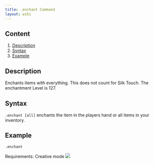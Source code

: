 ```yaml
---
title: .enchant Command
layout: wiki
---
```

## Content
  1. [Description](#description)
  2. [Syntax](#syntax)
  3. [Example](#example)

## Description
Enchants items with everything. This does not count for Silk Touch. The enchantment Level is 127.

## Syntax
`.enchant [all]` enchants the item in the players hand or all items in your inventory.

## Example
`.enchant`

Requirements: Creative mode
![](http://puu.sh/hJnvn/9ca87c68e6.png)
